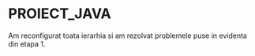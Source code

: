 # PROIECT_JAVA
Am reconfigurat toata ierarhia si am rezolvat problemele puse in evidenta din etapa 1.
